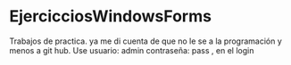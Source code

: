 # EjercicciosWindowsForms
Trabajos de practica.
ya me di cuenta de que no le se a la programación y menos a git hub.
Use usuario: admin  contraseña: pass , en el login
